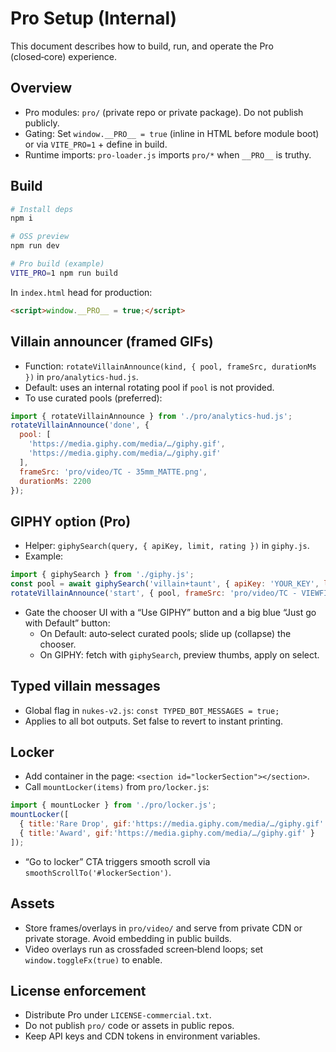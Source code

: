 # Pro Setup (Internal)

This document describes how to build, run, and operate the Pro (closed‑core) experience.

## Overview
- Pro modules: `pro/` (private repo or private package). Do not publish publicly.
- Gating: Set `window.__PRO__ = true` (inline in HTML before module boot) or via `VITE_PRO=1` + define in build.
- Runtime imports: `pro-loader.js` imports `pro/*` when `__PRO__` is truthy.

## Build
```bash
# Install deps
npm i

# OSS preview
npm run dev

# Pro build (example)
VITE_PRO=1 npm run build
```

In `index.html` head for production:
```html
<script>window.__PRO__ = true;</script>
```

## Villain announcer (framed GIFs)
- Function: `rotateVillainAnnounce(kind, { pool, frameSrc, durationMs })` in `pro/analytics-hud.js`.
- Default: uses an internal rotating pool if `pool` is not provided.
- To use curated pools (preferred):
```js
import { rotateVillainAnnounce } from './pro/analytics-hud.js';
rotateVillainAnnounce('done', {
  pool: [
    'https://media.giphy.com/media/…/giphy.gif',
    'https://media.giphy.com/media/…/giphy.gif'
  ],
  frameSrc: 'pro/video/TC - 35mm_MATTE.png',
  durationMs: 2200
});
```

## GIPHY option (Pro)
- Helper: `giphySearch(query, { apiKey, limit, rating })` in `giphy.js`.
- Example:
```js
import { giphySearch } from './giphy.js';
const pool = await giphySearch('villain+taunt', { apiKey: 'YOUR_KEY', limit: 8 });
rotateVillainAnnounce('start', { pool, frameSrc: 'pro/video/TC - VIEWFINDER 235 - BLACK.png' });
```
- Gate the chooser UI with a “Use GIPHY” button and a big blue “Just go with Default” button:
  - On Default: auto‑select curated pools; slide up (collapse) the chooser.
  - On GIPHY: fetch with `giphySearch`, preview thumbs, apply on select.

## Typed villain messages
- Global flag in `nukes-v2.js`: `const TYPED_BOT_MESSAGES = true;`
- Applies to all bot outputs. Set false to revert to instant printing.

## Locker
- Add container in the page: `<section id="lockerSection"></section>`.
- Call `mountLocker(items)` from `pro/locker.js`:
```js
import { mountLocker } from './pro/locker.js';
mountLocker([
  { title:'Rare Drop', gif:'https://media.giphy.com/media/…/giphy.gif' },
  { title:'Award', gif:'https://media.giphy.com/media/…/giphy.gif' }
]);
```
- “Go to locker” CTA triggers smooth scroll via `smoothScrollTo('#lockerSection')`.

## Assets
- Store frames/overlays in `pro/video/` and serve from private CDN or private storage. Avoid embedding in public builds.
- Video overlays run as crossfaded screen‑blend loops; set `window.toggleFx(true)` to enable.

## License enforcement
- Distribute Pro under `LICENSE-commercial.txt`.
- Do not publish `pro/` code or assets in public repos.
- Keep API keys and CDN tokens in environment variables.